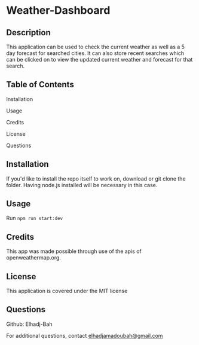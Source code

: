 # Weather-Dashboard

## Description

This application can be used to check the current weather as well as a 5 day forecast for searched cities. It can also store recent searches which can be clicked on to view the updated current weather and forecast for that search.

## Table of Contents

Installation

Usage

Credits

License

Questions

## Installation

If you'd like to install the repo itself to work on, download or git clone the folder. Having node.js installed will be necessary in this case.

## Usage

Run `npm run start:dev`

## Credits

This app was made possible through use of the apis of openweathermap.org.

## License

This application is covered under the MIT license

## Questions

Github: Elhadj-Bah

For additional questions, contact elhadjamadoubah@gmail.com
